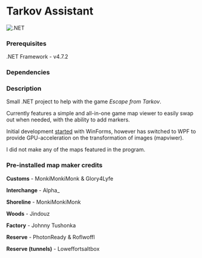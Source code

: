 # Tarkov Assistant
![.NET](https://github.com/jamesscully/tarkov/workflows/.NET/badge.svg)

### Prerequisites 

.NET Framework - v4.7.2


### Dependencies




### Description
Small .NET project to help with the game *Escape from Tarkov*.

Currently features a simple and all-in-one game map viewer to easily swap out when needed, with the ability to add markers.

Initial development [started](https://github.com/jamesscully/tarkov/tree/8ac63d45bc11dc6ab28db97f0d3e883cb7efa9f2) with WinForms, however has switched to WPF to provide GPU-acceleration on the transformation of images (mapviwer).

I did not make any of the maps featured in the program.


### Pre-installed map maker credits
**Customs** - MonkiMonkiMonk & Glory4Lyfe

**Interchange** - Alpha_

**Shoreline** - MonkiMonkiMonk

**Woods** - Jindouz

**Factory** - Johnny Tushonka 

**Reserve** - PhotonReady & Roflwoffl

**Reserve (tunnels)** - Loweffortsaltbox


